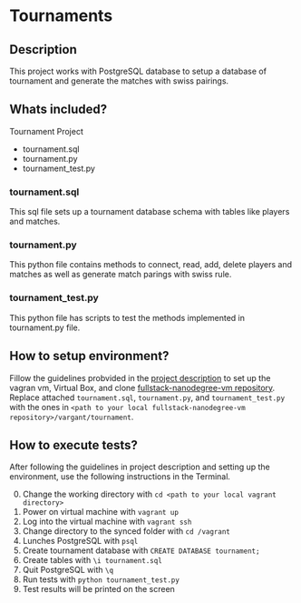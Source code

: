 # Tournaments
## Description
This project works with PostgreSQL database to setup a database of tournament and generate
the matches with swiss pairings.

## Whats included?
Tournament Project
- tournament.sql
- tournament.py
- tournament_test.py

### tournament.sql
This sql file sets up a tournament database schema with tables like players and matches.

### tournament.py
This python file contains methods to connect, read, add, delete players and matches as 
well as generate match parings with swiss rule.

### tournament_test.py
This python file has scripts to test the methods implemented in tournament.py file.

## How to setup environment?
Fillow the guidelines probvided in the [project description](https://docs.google.com/document/d/16IgOm4XprTaKxAa8w02y028oBECOoB1EI1ReddADEeY/pub?embedded=true) 
to set up the vagran vm, Virtual Box, and clone [fullstack-nanodegree-vm repository](https://www.google.com/url?q=http://github.com/udacity/fullstack-nanodegree-vm&sa=D&ust=1475465670158000&usg=AFQjCNFiTqmx6MLxiP7X8G2m9lMExxrPBA).
Replace attached `tournament.sql`, `tournament.py`, and `tournament_test.py` with 
the ones in `<path to your local fullstack-nanodegree-vm repository>/vargant/tournament`.

## How to execute tests?
After following the guidelines in project description and setting up the environment, use the following instructions in the Terminal.

0. Change the working directory with `cd <path to your local vagrant directory>`
1. Power on virtual machine with `vagrant up`
2. Log into the virtual machine with `vagrant ssh`
3. Change directory to the synced folder with `cd /vagrant`
4. Lunches PostgreSQL with `psql`
5. Create tournament database with `CREATE DATABASE tournament;`
6. Create tables with `\i tournament.sql`
7. Quit PostgreSQL with `\q`
8. Run tests with `python tournament_test.py`
9. Test results will be printed on the screen




